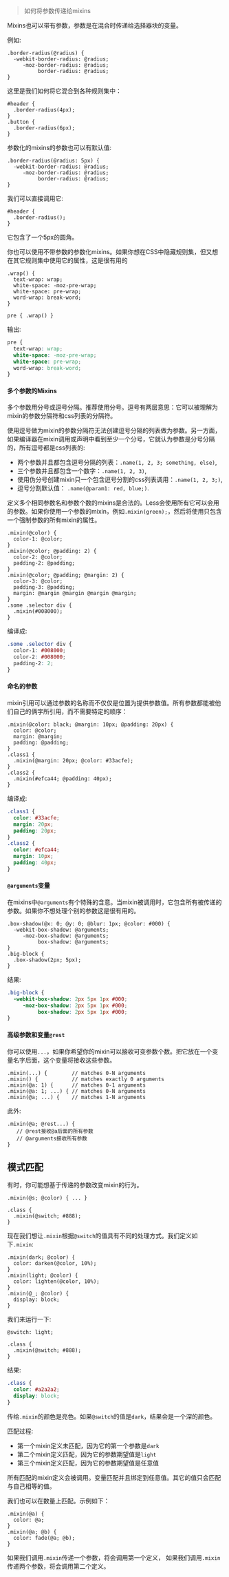 > 如何将参数传递给mixins

Mixins也可以带有参数，参数是在混合时传递给选择器块的变量。

例如:

```less
.border-radius(@radius) {
  -webkit-border-radius: @radius;
     -moz-border-radius: @radius;
          border-radius: @radius;
}
```

这里是我们如何将它混合到各种规则集中：

```less
#header {
  .border-radius(4px);
}
.button {
  .border-radius(6px);
}
```

参数化的mixins的参数也可以有默认值:

```less
.border-radius(@radius: 5px) {
  -webkit-border-radius: @radius;
     -moz-border-radius: @radius;
          border-radius: @radius;
}
```

我们可以直接调用它:

```less
#header {
  .border-radius();
}
```

它包含了一个5px的圆角。

你也可以使用不带参数的参数化mixins。如果你想在CSS中隐藏规则集，但又想在其它规则集中使用它的属性，这是很有用的

```less
.wrap() {
  text-wrap: wrap;
  white-space: -moz-pre-wrap;
  white-space: pre-wrap;
  word-wrap: break-word;
}

pre { .wrap() }
```

输出:

```css
pre {
  text-wrap: wrap;
  white-space: -moz-pre-wrap;
  white-space: pre-wrap;
  word-wrap: break-word;
}
```

#### 多个参数的Mixins
多个参数用分号或逗号分隔。推荐使用分号。逗号有两层意思：它可以被理解为mixin的参数分隔符和css列表的分隔符。

使用逗号做为mixin的参数分隔符无法创建逗号分隔的列表做为参数。另一方面，如果编译器在mixin调用或声明中看到至少一个分号，它就认为参数是分号分隔的，所有逗号都是css列表的:

* 两个参数并且都包含逗号分隔的列表：`.name(1, 2, 3; something, else)`,
* 三个参数并且都包含一个数字：`.name(1, 2, 3)`,
* 使用伪分号创建mixin只一个包含逗号分割的css列表调用：`.name(1, 2, 3;)`,
* 逗号分割默认值： `.name(@param1: red, blue;)`.

定义多个相同参数名和参数个数的mixins是合法的。Less会使用所有它可以会用的参数。如果你使用一个参数的mixin，例如`.mixin(green);`，然后将使用只包含一个强制参数的所有mixin的属性。

```less
.mixin(@color) {
  color-1: @color;
}
.mixin(@color; @padding: 2) {
  color-2: @color;
  padding-2: @padding;
}
.mixin(@color; @padding; @margin: 2) {
  color-3: @color;
  padding-3: @padding;
  margin: @margin @margin @margin @margin;
}
.some .selector div {
  .mixin(#008000);
}
```

编译成:

```css
.some .selector div {
  color-1: #008000;
  color-2: #008000;
  padding-2: 2;
}
```

#### 命名的参数

mixin引用可以通过参数的名称而不仅仅是位置为提供参数值。所有参数都能被他们自己的俩字所引用，而不需要特定的顺序：

```less
.mixin(@color: black; @margin: 10px; @padding: 20px) {
  color: @color;
  margin: @margin;
  padding: @padding;
}
.class1 {
  .mixin(@margin: 20px; @color: #33acfe);
}
.class2 {
  .mixin(#efca44; @padding: 40px);
}
```
编译成:

```css
.class1 {
  color: #33acfe;
  margin: 20px;
  padding: 20px;
}
.class2 {
  color: #efca44;
  margin: 10px;
  padding: 40px;
}
```

#### `@arguments`变量

在mixins中`@arguments`有个特殊的含意。当mixin被调用时，它包含所有被传递的参数。如果你不想处理个别的参数这是很有用的。

```less
.box-shadow(@x: 0; @y: 0; @blur: 1px; @color: #000) {
  -webkit-box-shadow: @arguments;
     -moz-box-shadow: @arguments;
          box-shadow: @arguments;
}
.big-block {
  .box-shadow(2px; 5px);
}
```

结果:

```css
.big-block {
  -webkit-box-shadow: 2px 5px 1px #000;
     -moz-box-shadow: 2px 5px 1px #000;
          box-shadow: 2px 5px 1px #000;
}
```

#### 高级参数和变量`@rest`

你可以使用`...`，如果你希望你的mixin可以接收可变参数个数。把它放在一个变量名字后面，这个变量将接收这些参数。

```less
.mixin(...) {        // matches 0-N arguments
.mixin() {           // matches exactly 0 arguments
.mixin(@a: 1) {      // matches 0-1 arguments
.mixin(@a: 1; ...) { // matches 0-N arguments
.mixin(@a; ...) {    // matches 1-N arguments
```

此外:

```less
.mixin(@a; @rest...) {
   // @rest接收@a后面的所有参数
   // @arguments接收所有参数
}
```

## 模式匹配

有时，你可能想基于传递的参数改变mixin的行为。

```less
.mixin(@s; @color) { ... }

.class {
  .mixin(@switch; #888);
}
```

现在我们想让`.mixin`根据`@switch`的值具有不同的处理方式。我们定义如下`.mixin`:

```less
.mixin(dark; @color) {
  color: darken(@color, 10%);
}
.mixin(light; @color) {
  color: lighten(@color, 10%);
}
.mixin(@_; @color) {
  display: block;
}
```

我们来运行一下:

```less
@switch: light;

.class {
  .mixin(@switch; #888);
}
```

结果:

```css
.class {
  color: #a2a2a2;
  display: block;
}
```

传给`.mixin`的颜色是亮色。如果`@switch`的值是`dark`，结果会是一个深的颜色。

匹配过程:

* 第一个mixin定义未匹配，因为它的第一个参数是`dark`
* 第二个mixin定义匹配，因为它的参数期望值是`light`
* 第三个mixin定义匹配，因为它的参数期望值是任意值

所有匹配的mixin定义会被调用。变量匹配并且绑定到任意值。其它的值只会匹配与自己相等的值。

我们也可以在数量上匹配。示例如下：

```less
.mixin(@a) {
  color: @a;
}
.mixin(@a; @b) {
  color: fade(@a; @b);
}
```

如果我们调用`.mixin`传递一个参数，将会调用第一个定义，
如果我们调用`.mixin`传递两个参数，将会调用第二个定义。

